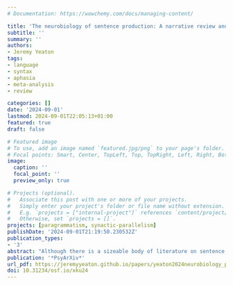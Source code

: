```yaml
---
# Documentation: https://wowchemy.com/docs/managing-content/

title: 'The neurobiology of sentence production: A narrative review and meta-analysis'
subtitle: ''
summary: ''
authors:
- Jeremy Yeaton
tags:
- language
- syntax
- aphasia
- meta-analysis
- review

categories: []
date: '2024-09-01'
lastmod: 2024-09-01T22:05:13+01:00
featured: true
draft: false

# Featured image
# To use, add an image named `featured.jpg/png` to your page's folder.
# Focal points: Smart, Center, TopLeft, Top, TopRight, Left, Right, BottomLeft, Bottom, BottomRight.
image:
  caption: ''
  focal_point: ''
  preview_only: true

# Projects (optional).
#   Associate this post with one or more of your projects.
#   Simply enter your project's folder or file name without extension.
#   E.g. `projects = ["internal-project"]` references `content/project/deep-learning/index.md`.
#   Otherwise, set `projects = []`.
projects: [paragrammatism, synactic-parallelism]
publishDate: '2024-09-01T21:19:50.230532Z'
publication_types:
- '3'
abstract: "Although there is a sizeable body of literature on sentence comprehension and processing both in healthy and disordered language users, the literature on sentence production remains much more sparse. Linguistic and computational descriptions of expressive syntactic deficits in aphasia are especially rare. In addition, the neuroimaging and (psycho)linguistic literatures operate largely separately. In this paper, I will first lay out the theoretical lay of the land with regard to psycholinguistic models of sentence production. I will then provide a brief narrative overview and large-scale meta-analysis of the neuroimaging literature as it pertains to syntactic computation, followed by an attempt to integrate the psycholinguistic models with the findings from functional and clinical neuroimaging. Finally, I provide a brief overview of the literature surrounding expressive syntactic deficits and propose a path forward to close some of the existing gaps."
publication: '*PsyArXiv*'
url_pdf: https://jeremyyeaton.github.io/papers/yeaton2024neurobiology_preprint.pdf
doi: 10.31234/osf.io/xku24
---
```

